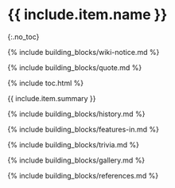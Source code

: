 # {{ include.item.name }}
{:.no_toc}

{% include building_blocks/wiki-notice.md %}

{% include building_blocks/quote.md %}

{% include toc.html %}

{{ include.item.summary }}

{% include building_blocks/history.md %}

{% include building_blocks/features-in.md %}

{% include building_blocks/trivia.md %}

{% include building_blocks/gallery.md %}

{% include building_blocks/references.md %}
